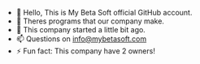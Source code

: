 - 👋 Hello, This is My Beta Soft official GitHub account.
- 👀 Theres programs that our company make.
- 🌱 This company started a little bit ago.
- 📫 Questions on info@mybetasoft.com
- ⚡ Fun fact: This company have 2 owners!

<!---
MyBetaSoft/MyBetaSoft is a ✨ special ✨ repository because its `README.md` (this file) appears on your GitHub profile.
You can click the Preview link to take a look at your changes.
--->
